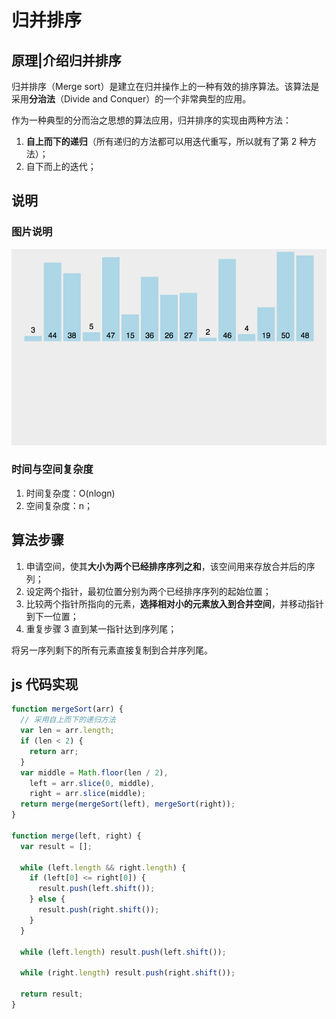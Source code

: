 # 归并排序

## 原理|介绍归并排序

归并排序（Merge sort）是建立在归并操作上的一种有效的排序算法。该算法是采用**分治法**（Divide and Conquer）的一个非常典型的应用。

作为一种典型的分而治之思想的算法应用，归并排序的实现由两种方法：

1. **自上而下的递归**（所有递归的方法都可以用迭代重写，所以就有了第 2 种方法）；
2. 自下而上的迭代；

## 说明

### 图片说明

![归并排序](./imgs/归并排序.gif)

### 时间与空间复杂度

1. 时间复杂度：O(nlogn)
2. 空间复杂度：n；

## 算法步骤

1. 申请空间，使其**大小为两个已经排序序列之和**，该空间用来存放合并后的序列；
2. 设定两个指针，最初位置分别为两个已经排序序列的起始位置；
3. 比较两个指针所指向的元素，**选择相对小的元素放入到合并空间**，并移动指针到下一位置；
4. 重复步骤 3 直到某一指针达到序列尾；

将另一序列剩下的所有元素直接复制到合并序列尾。

## js 代码实现

```js
function mergeSort(arr) {
  // 采用自上而下的递归方法
  var len = arr.length;
  if (len < 2) {
    return arr;
  }
  var middle = Math.floor(len / 2),
    left = arr.slice(0, middle),
    right = arr.slice(middle);
  return merge(mergeSort(left), mergeSort(right));
}

function merge(left, right) {
  var result = [];

  while (left.length && right.length) {
    if (left[0] <= right[0]) {
      result.push(left.shift());
    } else {
      result.push(right.shift());
    }
  }

  while (left.length) result.push(left.shift());

  while (right.length) result.push(right.shift());

  return result;
}
```
